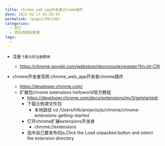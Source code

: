 ```yaml
---
title: chrome_web_app开发者chrome插件
date: 2022-03-17 01:25:07
permalink: /pages/99c2d0/
categories:
  - 其它
  - 项目流程和管理
tags:
  - 
---
```





* 注册 `5美元的注册费用`
    * https://chrome.google.com/webstore/devconsole/register?hl=zh-CN 


* chrome开发者官网 chrome_web_app开发者chrome插件
  * https://developer.chrome.com/
  * 扩展包chrome extensions helloworld官方教程
    * https://developer.chrome.com/docs/extensions/mv3/getstarted/
    * 下载示例源文件包 
      * 本地路径 cd /Users/hfb/projects/js/chrome/chrome-extensions-getting-started
    * 打开chrome扩展extensions开发者
      * chrome://extensions
    * 选中自己要发布的js,Click the Load unpacked button and select the extension directory



